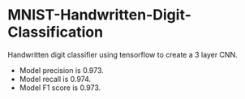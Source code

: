 # MNIST-Handwritten-Digit-Classification
Handwritten digit classifier using tensorflow to create a 3 layer CNN.
- Model precision is 0.973.
- Model recall is 0.974.
- Model F1 score is 0.973.
